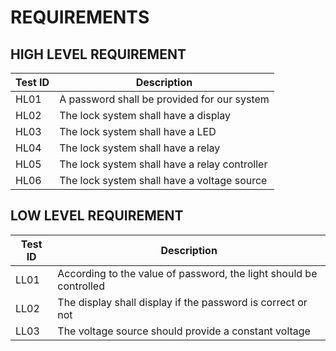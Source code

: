 **REQUIREMENTS**
=================


**HIGH LEVEL REQUIREMENT**
-
|Test ID  |    Description  |  
-------------|-----------------------------------
|HL01     |    A password shall be provided for our system | 
|HL02     |    The lock system shall have a display       |
|HL03     |    The lock system shall have a LED   |
|HL04     |    The lock system shall have a relay  |
|HL05     |    The lock system shall have a relay controller |
|HL06     |    The lock system shall have a voltage source |

**LOW LEVEL REQUIREMENT**
-
|Test ID   |  Description | 
------------------|-------------------
|LL01     | According to the value of password, the light should be controlled |
|LL02     | The display shall display if the password is correct or not|
|LL03     | The voltage source should provide a constant voltage |
